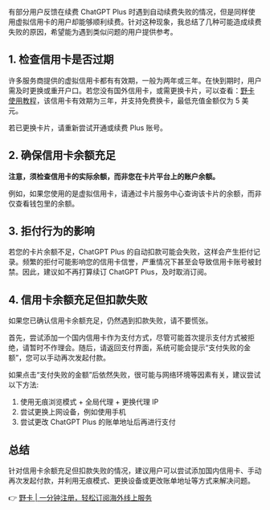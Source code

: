 有部分用户反馈在续费 ChatGPT Plus 时遇到自动续费失败的情况，但是同样使用虚拟信用卡的用户却能够顺利续费。针对这种现象，我总结了几种可能造成续费失败的原因，希望能为遇到类似问题的用户提供参考。

## 1. 检查信用卡是否过期

许多服务商提供的虚拟信用卡都有有效期，一般为两年或三年。在快到期时，用户需及时更换或重开户口。若您没有国外信用卡，或需更换卡片，可以查看：[野卡 使用教程](https://bit.ly/bewildcard)，该信用卡有效期为三年，并支持免费换卡，最低充值金额仅为 5 美元。

若已更换卡片，请重新尝试开通或续费 Plus 账号。

## 2. 确保信用卡余额充足

**注意，须检查信用卡的实际余额，而非您在卡片平台上的账户余额。** 

例如，如果您使用的是虚拟信用卡，请通过卡片服务中心查询该卡片的余额，而非仅查看钱包里的余额。

## 3. 拒付行为的影响

若您的卡片余额不足，ChatGPT Plus 的自动扣款可能会失败，这样会产生拒付记录。频繁的拒付可能影响您的信用卡信誉，严重情况下甚至会导致信用卡账号被封禁。因此，建议如不再打算续订 ChatGPT Plus，及时取消订阅。

## 4. 信用卡余额充足但扣款失败

如果您已确认信用卡余额充足，仍然遇到扣款失败，请不要慌张。

首先，尝试添加一个国内信用卡作为支付方式，尽管可能首次提示支付方式被拒绝，请暂时不作理会。随后，请返回支付界面，系统可能会提示“支付失败的金额”，您可以手动再次发起付款。

如果点击“支付失败的金额”后依然失败，很可能与网络环境等因素有关，建议尝试以下方法:

1. 使用无痕浏览模式 + 全局代理 + 更换代理 IP
2. 尝试更换上网设备，例如使用手机
3. 尝试更改 ChatGPT Plus 的账单地址后再进行支付

## 总结

针对信用卡余额充足但扣款失败的情况，建议用户可以尝试添加国内信用卡、手动再次发起付款，并利用无痕模式、更换设备或更改账单地址等方式来解决问题。

👉 [野卡 | 一分钟注册，轻松订阅海外线上服务](https://bit.ly/bewildcard)
